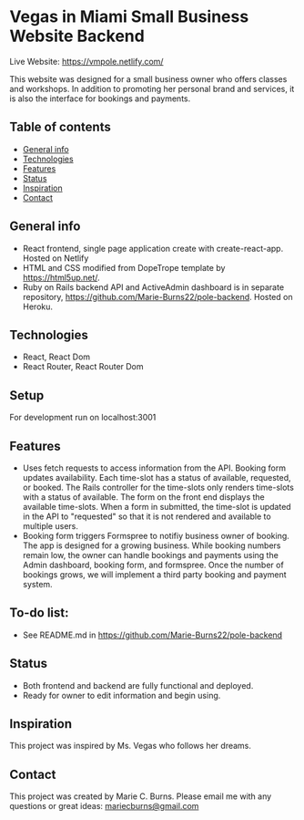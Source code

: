 # Vegas in Miami Small Business Website Backend
Live Website: https://vmpole.netlify.com/

This website was designed for a small business owner who offers classes and workshops. In addition to promoting her personal brand and services, it is also the interface for bookings and payments.

## Table of contents
* [General info](#general-info)
* [Technologies](#technologies)
* [Features](#features)
* [Status](#status)
* [Inspiration](#inspiration)
* [Contact](#contact)

## General info
* React frontend, single page application create with create-react-app. Hosted on Netlify
* HTML and CSS modified from DopeTrope template by https://html5up.net/.
* Ruby on Rails backend API and ActiveAdmin dashboard is in separate repository, https://github.com/Marie-Burns22/pole-backend. Hosted on Heroku.

## Technologies
* React, React Dom
* React Router, React Router Dom

## Setup
For development run on localhost:3001

## Features
* Uses fetch requests to access information from the API.
Booking form updates availability.  Each time-slot has a status of available, requested, or booked. The Rails controller for the time-slots only renders time-slots with a status of available. The form on the front end displays the available time-slots. When a form in submitted, the time-slot is updated in the API to "requested" so that it is not rendered and available to multiple users.
* Booking form triggers Formspree to notifiy business owner of booking. The app is designed for a growing business. While booking numbers remain low, the owner can handle bookings and payments using the Admin dashboard, booking form, and formspree. Once the number of bookings grows, we will implement a third party booking and payment system. 

## To-do list:
* See README.md in https://github.com/Marie-Burns22/pole-backend

## Status
* Both frontend and backend are fully functional and deployed. 
* Ready for owner to edit information and begin using.

## Inspiration
This project was inspired by Ms. Vegas who follows her dreams.

## Contact
This project was created by Marie C. Burns. Please email me with any questions or great ideas: mariecburns@gmail.com
